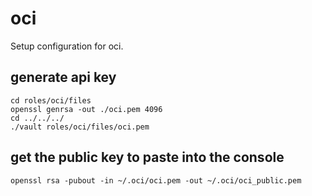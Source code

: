 # oci

Setup configuration for oci.

## generate api key

```shell
cd roles/oci/files
openssl genrsa -out ./oci.pem 4096
cd ../../../
./vault roles/oci/files/oci.pem
```

## get the public key to paste into the console

```shell
openssl rsa -pubout -in ~/.oci/oci.pem -out ~/.oci/oci_public.pem
```
